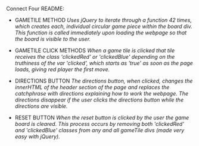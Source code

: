 Connect Four README:

* GAMETILE METHOD
    *Uses jQuery to iterate through a function 42 times, which creates each, individual circular game piece within the board div. This function is called immediately upon loading the webpage so that the board is visible to the user.*

* GAMETILE CLICK METHODS
    *When a game tile is clicked that tile receives the class 'clickedRed' or 'clickedBlue' depending on the truthiness of the var 'clicked', which starts as 'true' as soon as the page loads, giving red player the first move.*

* DIRECTIONS BUTTON
    *The directions button, when clicked, changes the innerHTML of the header section of the page and replaces the catchphrase with directions explaining how to work the webpage. The directions disappear if the user clicks the directions button while the directions are visible.*

* RESET BUTTON
    *When the reset button is clicked by the user the game board is cleared. This process occurs by removing both 'clickedRed' and 'clickedBlue' classes from any and all gameTile divs (made very easy with jQuery).*
